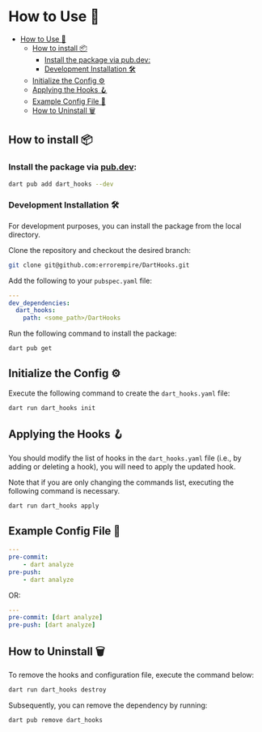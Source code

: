 # How to Use 🤷

- [How to Use 🤷](#how-to-use-)
  - [How to install 📦](#how-to-install-)
    - [Install the package via pub.dev:](#install-the-package-via-pubdev)
    - [Development Installation 🛠️](#development-installation-️)
  - [Initialize the Config ⚙️](#initialize-the-config-️)
  - [Applying the Hooks 🪝](#applying-the-hooks-)
  - [Example Config File 📁](#example-config-file-)
  - [How to Uninstall 🗑️](#how-to-uninstall-️)

## How to install 📦

### Install the package via [pub.dev](https://pub.dev/packages/dart_hooks):

```sh
dart pub add dart_hooks --dev
```

### Development Installation 🛠️

For development purposes, you can install the package from the local directory.

Clone the repository and checkout the desired branch:

```sh
git clone git@github.com:errorempire/DartHooks.git
```

Add the following to your `pubspec.yaml` file:

```yaml
---
dev_dependencies:
  dart_hooks:
    path: <some_path>/DartHooks
```

Run the following command to install the package:

```sh
dart pub get
```

## Initialize the Config ⚙️

Execute the following command to create the `dart_hooks.yaml` file:

```sh
dart run dart_hooks init
```

## Applying the Hooks 🪝

You should modify the list of hooks in the `dart_hooks.yaml` file (i.e., by adding or deleting a hook), you will need to apply the updated hook.

Note that if you are only changing the commands list, executing the following command is necessary.

```sh
dart run dart_hooks apply
```

## Example Config File 📁

```yaml
---
pre-commit:
    - dart analyze
pre-push:
    - dart analyze
```

OR:

```yaml
---
pre-commit: [dart analyze]
pre-push: [dart analyze]
```

## How to Uninstall 🗑️

To remove the hooks and configuration file, execute the command below:

```sh
dart run dart_hooks destroy
```

Subsequently, you can remove the dependency by running:

```sh
dart pub remove dart_hooks
```
